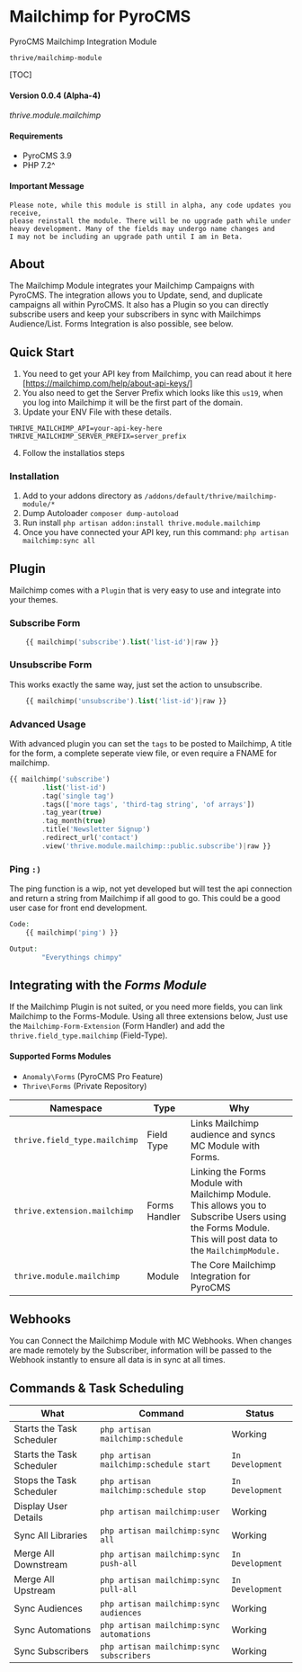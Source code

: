# Mailchimp for PyroCMS
PyroCMS Mailchimp Integration Module


`thrive/mailchimp-module`

[TOC]


#### Version 0.0.4 (Alpha-4)

*thrive.module.mailchimp*


#### Requirements

- PyroCMS 3.9 
- PHP 7.2^

#### Important Message
```
Please note, while this module is still in alpha, any code updates you receive, 
please reinstall the module. There will be no upgrade path while under 
heavy development. Many of the fields may undergo name changes and 
I may not be including an upgrade path until I am in Beta.
```

## About
The Mailchimp Module integrates your Mailchimp Campaigns with PyroCMS. The integration allows you to Update, send, and duplicate campaigns all within PyroCMS. It also has a Plugin so you can directly subscribe users and keep your subscribers in sync with Mailchimps Audience/List. Forms Integration is also possible, see below.


## Quick Start
1. You need to get your API key from Mailchimp, you can read about it here [https://mailchimp.com/help/about-api-keys/]
2. You also need to get the Server Prefix which looks like this `us19`, when you log into Mailchimp it will be the first part of the domain.
3. Update your ENV File with these details.
```
THRIVE_MAILCHIMP_API=your-api-key-here
THRIVE_MAILCHIMP_SERVER_PREFIX=server_prefix
```
4. Follow the installatios steps


### Installation

 1. Add to your addons directory as `/addons/default/thrive/mailchimp-module/*`
 2. Dump Autoloader `composer dump-autoload`
 3. Run install `php artisan addon:install thrive.module.mailchimp`
 4. Once you have connected your API key, run this command: `php artisan mailchimp:sync all`


## Plugin 

Mailchimp comes with a `Plugin` that is very easy to use and integrate into your themes.

### Subscribe Form
```php
	{{ mailchimp('subscribe').list('list-id')|raw }}
```

### Unsubscribe Form
This works exactly the same way, just set the action to unsubscribe.

```php
	{{ mailchimp('unsubscribe').list('list-id')|raw }}
```

### Advanced Usage
With advanced plugin you can set the `tags` to be posted to Mailchimp,
A title for the form, a complete seperate view file, or even require 
a FNAME for mailchimp.

```php
{{ mailchimp('subscribe')
        .list('list-id')
        .tag('single tag')
        .tags(['more tags', 'third-tag string', 'of arrays'])        
        .tag_year(true)
        .tag_month(true)
        .title('Newsletter Signup')
        .redirect_url('contact')
        .view('thrive.module.mailchimp::public.subscribe')|raw }}

```


### Ping `:)`
The ping function is a wip, not yet developed but will test the api connection and return a string from Mailchimp if all good to go. This could be a good user case for front end development.

```php
Code:
	{{ mailchimp('ping') }}

Output:
        "Everythings chimpy"
```


        
## Integrating with the *Forms Module*
If the Mailchimp Plugin is not suited, or you need more fields, you can link Mailchimp to the Forms-Module.
Using all three extensions below, Just use the `Mailchimp-Form-Extension` (Form Handler) and add the `thrive.field_type.mailchimp` (Field-Type).


#### Supported Forms Modules
- `Anomaly\Forms` (PyroCMS Pro Feature)
- `Thrive\Forms` (Private Repository)

Namespace                         | Type                 | Why                                                                
--------------------------------- | -------------------- | ---------------
`thrive.field_type.mailchimp`     | Field Type           | Links Mailchimp audience and syncs MC Module with Forms.
`thrive.extension.mailchimp`      | Forms Handler        | Linking the Forms Module with Mailchimp Module. This allows you to Subscribe Users using the Forms Module. This will post data to the `MailchimpModule.`
`thrive.module.mailchimp`         | Module               | The Core Mailchimp Integration for PyroCMS  


## Webhooks
You can Connect the Mailchimp Module with MC Webhooks.
When changes are made remotely by the Subscriber, information will be passed to the Webhook instantly to ensure all data is in sync at all times.



## Commands & Task Scheduling

What                       | Command                                   | Status
-------------------------- | ---------------------------------------   | -------------------------------
Starts the Task Scheduler  | `php artisan mailchimp:schedule`          |   Working
Starts the Task Scheduler  | `php artisan mailchimp:schedule start`    |   `In Development`
Stops the Task Scheduler   | `php artisan mailchimp:schedule stop`     |   `In Development`
Display User Details       | `php artisan mailchimp:user`              |   Working
Sync All Libraries         | `php artisan mailchimp:sync all`          |   Working
Merge All Downstream       | `php artisan mailchimp:sync push-all`     |   `In Development`
Merge All Upstream         | `php artisan mailchimp:sync pull-all`     |   `In Development`
Sync Audiences             | `php artisan mailchimp:sync audiences`    |   Working
Sync Automations           | `php artisan mailchimp:sync automations`  |   Working
Sync Subscribers           | `php artisan mailchimp:sync subscribers`  |   Working

